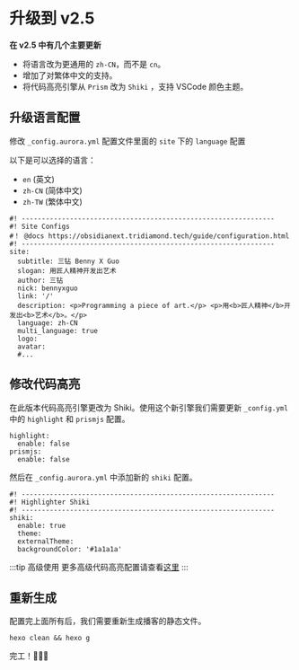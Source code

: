 # 升级到 v2.5

**在 v2.5 中有几个主要更新**

- 将语言改为更通用的 `zh-CN`，而不是 `cn`。
- 增加了对繁体中文的支持。
- 将代码高亮引擎从 `Prism` 改为 `Shiki` ，支持 VSCode 颜色主题。

## 升级语言配置

修改 `_config.aurora.yml` 配置文件里面的 `site` 下的 `language` 配置

以下是可以选择的语言：

- `en` (英文)
- `zh-CN` (简体中文)
- `zh-TW` (繁体中文)

```yaml:no-line-numbers{12}
#! ---------------------------------------------------------------
#! Site Configs
#！ @docs https://obsidianext.tridiamond.tech/guide/configuration.html
#! ---------------------------------------------------------------
site:
  subtitle: 三钻 Benny X Guo
  slogan: 用匠人精神开发出艺术
  author: 三钻
  nick: bennyxguo
  link: '/'
  description: <p>Programming a piece of art.</p> <p>用<b>匠人精神</b>开发出<b>艺术</b>。</p>
  language: zh-CN
  multi_language: true
  logo:
  avatar:
  #...
```

## 修改代码高亮

在此版本代码高亮引擎更改为 Shiki。使用这个新引擎我们需要更新 `_config.yml` 中的 `highlight` 和 `prismjs` 配置。

```yaml:no-line-numbers{2,4}
highlight:
  enable: false
prismjs:
  enable: false
```

然后在 `_config.aurora.yml` 中添加新的 `shiki` 配置。

```yaml:no-line-numbers
#! ---------------------------------------------------------------
#! Highlighter Shiki
#! ---------------------------------------------------------------
shiki:
  enable: true
  theme:
  externalTheme:
  backgroundColor: '#1a1a1a'
```

:::tip 高级使用
更多高级代码高亮配置请查看[这里](/zh/configs/theme.thml#代码高亮)
:::

## 重新生成

配置完上面所有后，我们需要重新生成播客的静态文件。

```shell
hexo clean && hexo g
```

完工！🎉🎉🎉
